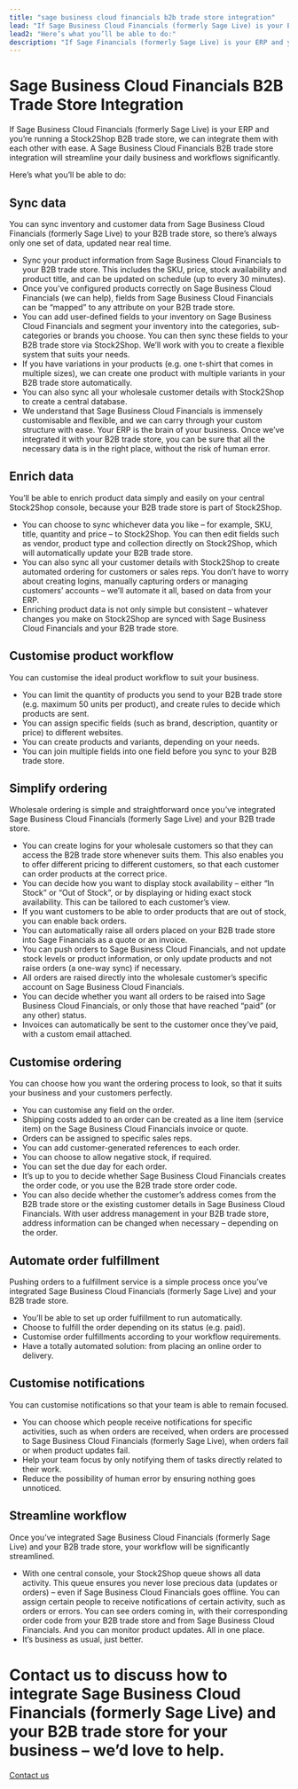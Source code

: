 ```yaml
---
title: "sage business cloud financials b2b trade store integration"
lead: "If Sage Business Cloud Financials (formerly Sage Live) is your ERP and you’re running a Stock2Shop B2B trade store, we can integrate them with each other with ease. A Sage Business Cloud Financials B2B trade store integration will streamline your daily business and workflows significantly."
lead2: "Here’s what you’ll be able to do:"
description: "If Sage Financials (formerly Sage Live) is your ERP and you’re running a Stock2Shop B2B trade store, we can integrate them with each other with ease. A Sage Financials B2B trade store integration will streamline your daily business and workflows significantly."
---
```


Sage Business Cloud Financials B2B Trade Store Integration
==========================================================

If Sage Business Cloud Financials (formerly Sage Live) is your ERP and you’re running a Stock2Shop B2B trade store, we can integrate them with each other with ease. A Sage Business Cloud Financials B2B trade store integration will streamline your daily business and workflows significantly.  
  
Here’s what you’ll be able to do:

Sync data
---------

You can sync inventory and customer data from Sage Business Cloud Financials (formerly Sage Live) to your B2B trade store, so there’s always only one set of data, updated near real time.

*   Sync your product information from Sage Business Cloud Financials to your B2B trade store. This includes the SKU, price, stock availability and product title, and can be updated on schedule (up to every 30 minutes).
*   Once you’ve configured products correctly on Sage Business Cloud Financials (we can help), fields from Sage Business Cloud Financials can be “mapped” to any attribute on your B2B trade store.
*   You can add user-defined fields to your inventory on Sage Business Cloud Financials and segment your inventory into the categories, sub-categories or brands you choose. You can then sync these fields to your B2B trade store via Stock2Shop. We’ll work with you to create a flexible system that suits your needs.
*   If you have variations in your products (e.g. one t-shirt that comes in multiple sizes), we can create one product with multiple variants in your B2B trade store automatically.
*   You can also sync all your wholesale customer details with Stock2Shop to create a central database.
*   We understand that Sage Business Cloud Financials is immensely customisable and flexible, and we can carry through your custom structure with ease. Your ERP is the brain of your business. Once we’ve integrated it with your B2B trade store, you can be sure that all the necessary data is in the right place, without the risk of human error.

Enrich data
-----------

You’ll be able to enrich product data simply and easily on your central Stock2Shop console, because your B2B trade store is part of Stock2Shop.

*   You can choose to sync whichever data you like – for example, SKU, title, quantity and price – to Stock2Shop. You can then edit fields such as vendor, product type and collection directly on Stock2Shop, which will automatically update your B2B trade store.
*   You can also sync all your customer details with Stock2Shop to create automated ordering for customers or sales reps. You don’t have to worry about creating logins, manually capturing orders or managing customers’ accounts – we’ll automate it all, based on data from your ERP.
*   Enriching product data is not only simple but consistent – whatever changes you make on Stock2Shop are synced with Sage Business Cloud Financials and your B2B trade store.

Customise product workflow
--------------------------

You can customise the ideal product workflow to suit your business.

*   You can limit the quantity of products you send to your B2B trade store (e.g. maximum 50 units per product), and create rules to decide which products are sent.
*   You can assign specific fields (such as brand, description, quantity or price) to different websites.
*   You can create products and variants, depending on your needs.
*   You can join multiple fields into one field before you sync to your B2B trade store.

Simplify ordering
-----------------

Wholesale ordering is simple and straightforward once you’ve integrated Sage Business Cloud Financials (formerly Sage Live) and your B2B trade store.

*   You can create logins for your wholesale customers so that they can access the B2B trade store whenever suits them. This also enables you to offer different pricing to different customers, so that each customer can order products at the correct price.
*   You can decide how you want to display stock availability – either “In Stock” or “Out of Stock”, or by displaying or hiding exact stock availability. This can be tailored to each customer’s view.
*   If you want customers to be able to order products that are out of stock, you can enable back orders.
*   You can automatically raise all orders placed on your B2B trade store into Sage Financials as a quote or an invoice.
*   You can push orders to Sage Business Cloud Financials, and not update stock levels or product information, or only update products and not raise orders (a one-way sync) if necessary.
*   All orders are raised directly into the wholesale customer’s specific account on Sage Business Cloud Financials.
*   You can decide whether you want all orders to be raised into Sage Business Cloud Financials, or only those that have reached “paid” (or any other) status.
*   Invoices can automatically be sent to the customer once they’ve paid, with a custom email attached.

Customise ordering
------------------

You can choose how you want the ordering process to look, so that it suits your business and your customers perfectly.

*   You can customise any field on the order.
*   Shipping costs added to an order can be created as a line item (service item) on the Sage Business Cloud Financials invoice or quote.
*   Orders can be assigned to specific sales reps.
*   You can add customer-generated references to each order.
*   You can choose to allow negative stock, if required.
*   You can set the due day for each order.
*   It’s up to you to decide whether Sage Business Cloud Financials creates the order code, or you use the B2B trade store order code.
*   You can also decide whether the customer’s address comes from the B2B trade store or the existing customer details in Sage Business Cloud Financials. With user address management in your B2B trade store, address information can be changed when necessary – depending on the order.

Automate order fulfillment
--------------------------

Pushing orders to a fulfillment service is a simple process once you’ve integrated Sage Business Cloud Financials (formerly Sage Live) and your B2B trade store.

*   You’ll be able to set up order fulfillment to run automatically.
*   Choose to fulfill the order depending on its status (e.g. paid).
*   Customise order fulfillments according to your workflow requirements.
*   Have a totally automated solution: from placing an online order to delivery.

Customise notifications
-----------------------

You can customise notifications so that your team is able to remain focused.

*   You can choose which people receive notifications for specific activities, such as when orders are received, when orders are processed to Sage Business Cloud Financials (formerly Sage Live), when orders fail or when product updates fail.
*   Help your team focus by only notifying them of tasks directly related to their work.
*   Reduce the possibility of human error by ensuring nothing goes unnoticed.

Streamline workflow
-------------------

Once you’ve integrated Sage Business Cloud Financials (formerly Sage Live) and your B2B trade store, your workflow will be significantly streamlined.

*   With one central console, your Stock2Shop queue shows all data activity. This queue ensures you never lose precious data (updates or orders) – even if Sage Business Cloud Financials goes offline. You can assign certain people to receive notifications of certain activity, such as orders or errors. You can see orders coming in, with their corresponding order code from your B2B trade store and from Sage Business Cloud Financials. And you can monitor product updates. All in one place.
*   It’s business as usual, just better.

Contact us to discuss how to integrate Sage Business Cloud Financials (formerly Sage Live) and your B2B trade store for your business – we’d love to help.
==========================================================================================================================================================

[Contact us](/contact-us "Contact Stock2Shop")
